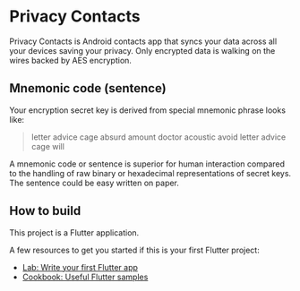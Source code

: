 # Privacy Contacts

Privacy Contacts is Android contacts app that syncs your data across all your devices saving your privacy. Only encrypted data is walking on the wires backed by AES encryption.

## Mnemonic code (sentence)
Your encryption secret key is derived from special mnemonic phrase looks like:
> letter advice cage absurd amount doctor acoustic avoid letter advice cage will

A mnemonic code or sentence is superior for human interaction compared to the handling of raw binary or hexadecimal representations of secret keys. The sentence could be easy written on paper.

## How to build

This project is a Flutter application.

A few resources to get you started if this is your first Flutter project:

- [Lab: Write your first Flutter app](https://flutter.io/docs/get-started/codelab)
- [Cookbook: Useful Flutter samples](https://flutter.io/docs/cookbook)

